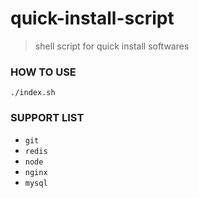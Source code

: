 # quick-install-script

> shell script for quick install softwares

### HOW TO USE

`./index.sh`

### SUPPORT LIST

- `git`
- `redis`
- `node`
- `nginx`
- `mysql`
